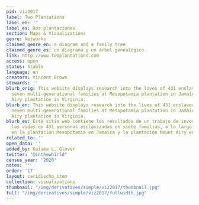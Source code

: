 ```yaml
---
pid: viz2017
label: Two Plantations
label_en: ''
label_es: Dos plantaciones
section: Maps & Visualizations
genre: Networks
claimed_genre_en: a diagram and a family tree
claimed_genre_es: un diagrama y un árbol genealógico
link: http://www.twoplantations.com
access: open
status: Stable
language: en
creators: Vincent Brown
stewards: ''
blurb_orig: This website displays research into the lives of 431 enslaved people in
  seven multi-generational families at Mesopotamia plantation in Jamaica and Mount
  Airy plantation in Virginia.
blurb_en: This website displays research into the lives of 431 enslaved people in
  seven multi-generational families at Mesopotamia plantation in Jamaica and Mount
  Airy plantation in Virginia.
blurb_es: Este sitio web contiene los resultados de un trabajo de investigación sobre
  las vidas de 431 personas esclavizadas en siete familias, a lo largo de varias generacionales,
  en la plantación Mesopotamia en Jamaica y la plantación Mount Airy en Virginia.
related_to: ''
open_data: ''
added_by: Kaiama L. Glover
twitter: "@inthewhirld"
census_year: '2020'
notes: ''
order: '17'
layout: caridischo_item
collection: visualizations
thumbnail: "/img/derivatives/simple/viz2017/thumbnail.jpg"
full: "/img/derivatives/simple/viz2017/fullwidth.jpg"
---
```

